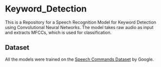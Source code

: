 # Keyword_Detection
This is a Repository for a Speech Recognition Model for Keyword Detection using Convolutional Neural Networks. The model takes raw audio as input and extracts MFCCs, which is used for classification. 

## Dataset

All the models were trained on the  [Speech Commands Dataset](https://ai.googleblog.com/2017/08/launching-speech-commands-dataset.html) by Google.
